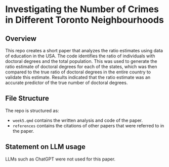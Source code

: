 # Investigating the Number of Crimes in Different Toronto Neighbourhoods

## Overview

This repo creates a short paper that analyzes the ratio estimates using data of education in the USA. The code identifies the ratio of individuals with doctoral degrees and the total population. This was used to generate the ratio estimate of doctoral degrees for each of the states, which was then compared to the true ratio of doctoral degrees in the entire country to validate this estimate. Results indicated that the ratio estimate was an accurate predictor of the true number of doctoral degrees. 


## File Structure

The repo is structured as:

-   `week5.qmd` contains the written analysis and code of the paper. 
-   `references` contains the citations of other papers that were referred to in the paper.  


## Statement on LLM usage

LLMs such as ChatGPT were not used for this paper. 
